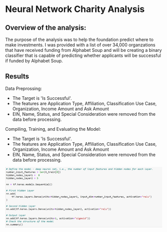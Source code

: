 # Neural Network Charity Analysis

## <b>Overview of the analysis:</b>

The purpose of the analysis was to help the foundation predict where to make investments.  I was provided with a list of over 34,000 organzations that have received funding from Alphabet Soup and will be creating a binary classifier that is capable of predicting whether applicants will be successful if funded by Alphabet Soup.

## <b>Results</b>

Data Preprossing:
 - The Target is 'Is Successful'.
 - The features are Application Type, Affiliation, Classification Use Case, Organization, Income Amount and Ask Amount
 - EIN, Name, Status, and Special Consideration were removed from the data before processing.

Compiling, Training, and Evaluating the Model:
 - The Target is 'Is Successful'.
 - The features are Application Type, Affiliation, Classification Use Case, Organization, Income Amount and Ask Amount
 - EIN, Name, Status, and Special Consideration were removed from the data before processing.

![](/Resources/compile_Model.png)
